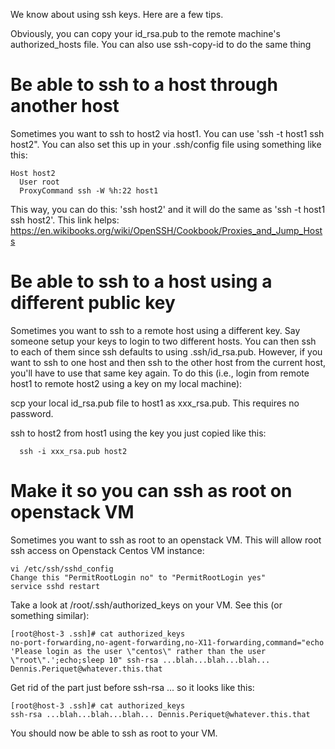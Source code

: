 We know about using ssh keys.  Here are a few tips.

Obviously, you can copy your id_rsa.pub to the remote machine's authorized_hosts file.
You can also use ssh-copy-id to do the same thing

# Be able to ssh to a host through another host

Sometimes you want to ssh to host2 via host1.  You can use 'ssh -t host1 ssh host2".
You can also set this up in your .ssh/config file using something like this:

```
Host host2
  User root
  ProxyCommand ssh -W %h:22 host1
```

This way, you can do this: 'ssh host2' and it will do the same as 'ssh -t host1 ssh host2'.
This link helps: https://en.wikibooks.org/wiki/OpenSSH/Cookbook/Proxies_and_Jump_Hosts

# Be able to ssh to a host using a different public key
Sometimes you want to ssh to a remote host using a different key.  Say someone setup your keys to login to
two different hosts.  You can then ssh to each of them since ssh defaults to using .ssh/id_rsa.pub.
However, if you want to ssh to one host and then ssh to the other host from the current host, you'll have to
use that same key again.  To do this (i.e., login from remote host1 to remote host2 using a key on my local
machine):

scp your local id_rsa.pub file to host1 as xxx_rsa.pub.  This requires no password.

ssh to host2 from host1 using the key you just copied like this:
```
  ssh -i xxx_rsa.pub host2
```
# Make it so you can ssh as root on openstack VM

Sometimes you want to ssh as root to an openstack VM.  This will allow root ssh access on Openstack Centos VM instance:
```
vi /etc/ssh/sshd_config
Change this "PermitRootLogin no" to "PermitRootLogin yes"
service sshd restart
```
Take a look at /root/.ssh/authorized_keys on your VM.  See this (or something similar):
```
[root@host-3 .ssh]# cat authorized_keys 
no-port-forwarding,no-agent-forwarding,no-X11-forwarding,command="echo 'Please login as the user \"centos\" rather than the user \"root\".';echo;sleep 10" ssh-rsa ...blah...blah...blah... Dennis.Periquet@whatever.this.that
```
Get rid of the part just before ssh-rsa ... so it looks like this:
```
[root@host-3 .ssh]# cat authorized_keys 
ssh-rsa ...blah...blah...blah... Dennis.Periquet@whatever.this.that
```
You should now be able to ssh as root to your VM.


